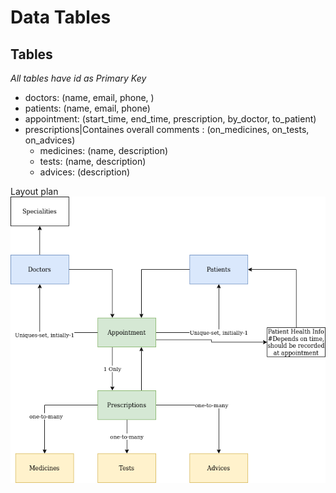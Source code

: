 # Data Tables
## Tables
*All tables have id as Primary Key*
* doctors: (name, email, phone, )
* patients: (name, email, phone)
* appointment: (start_time, end_time, prescription, by_doctor, to_patient)
* prescriptions|Containes overall comments : (on_medicines, on_tests, on_advices)
    * medicines: (name, description)
    * tests: (name, description)
    * advices: (description)

Layout plan<br>
![Data-tables](./datalayout.png)